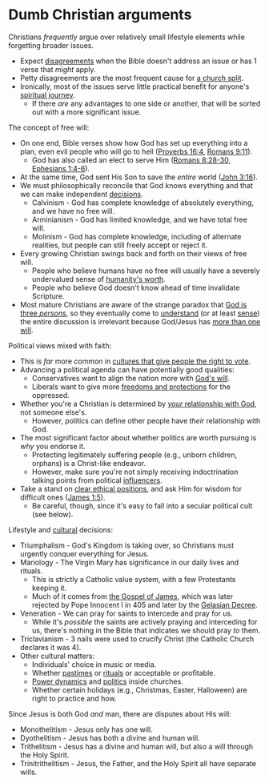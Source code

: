 
# Dumb Christian arguments

Christians *frequently* argue over relatively small lifestyle elements while forgetting broader issues.

- Expect [disagreements](people-5_conflicts.md) when the Bible doesn't address an issue or has 1 verse that *might* apply.
- Petty disagreements are the most frequent cause for [a church split](history-church.md).
- Ironically, most of the issues serve little practical benefit for anyone's [spiritual journey](spiritual-exercises.md).
  - If there *are* any advantages to one side or another, that will be sorted out with a more significant issue.

The concept of free will:

- On one end, Bible verses show how God has set up everything into a plan, even evil people who will go to hell ([Proverbs 16:4](https://biblehub.com/proverbs/16-4.htm), [Romans 9:11](https://biblehub.com/romans/9-11.htm)).
  - God has also called an elect to serve Him ([Romans 8:28-30](https://biblehub.com/bsb/romans/8.htm), [Ephesians 1:4-6](https://biblehub.com/ephesians/1.htm)).
- At the same time, God sent His Son to save the *entire* world ([John 3:16](https://biblehub.com/john/3-16.htm)).
- We must philosophically reconcile that God knows everything and that we can make independent [decisions](decisions.md).
  - Calvinism - God has complete knowledge of absolutely everything, and we have no free will.
  - Arminianism - God has limited knowledge, and we have total free will.
  - Molinism - God has complete knowledge, including of alternate realities, but people can still freely accept or reject it.
- Every growing Christian swings back and forth on their views of free will.
  - People who believe humans have no free will usually have a severely undervalued sense of [humanity's worth](humanity-christian.md).
  - People who believe God doesn't know ahead of time invalidate Scripture.
- Most mature Christians are aware of the strange paradox that [God is three *persons*](god.md), so they eventually come to [understand](understanding.md) (or at least [sense](mind-feelings.md)) the entire discussion is irrelevant because God/Jesus has [more than one will](god-will.md).

Political views mixed with faith:

- This is *far* more common in [cultures that give people the right to vote](politics-systems.md).
- Advancing a political agenda can have potentially good qualities:
  - Conservatives want to align the nation more with [God's will](god-will.md).
  - Liberals want to give more [freedoms and protections](people-boundaries.md) for the oppressed.
- Whether you're a Christian is determined by [*your* relationship with God](identity.md), not someone else's.
  - However, politics can define other people have *their* relationship with God.
- The most significant factor about whether politics are worth pursuing is *why* you endorse it.
  - Protecting legitimately suffering people (e.g., unborn children, orphans) is a Christ-like endeavor.
  - However, make sure you're not simply receiving indoctrination talking points from political [influencers](power-influence.md).
- Take a stand on [clear ethical positions](morality.md), and ask Him for wisdom for difficult ones ([James 1:5](https://biblehub.com/james/1-5.htm)).
  - Be careful, though, since it's easy to fall into a secular political cult (see below).

Lifestyle and [cultural](people-culture.md) decisions:

- Triumphalism - God's Kingdom is taking over, so Christians must urgently conquer everything for Jesus.
- Mariology - The Virgin Mary has significance in our daily lives and rituals.
  - This is strictly a Catholic value system, with a few Protestants keeping it.
  - Much of it comes from [the Gospel of James](https://en.wikipedia.org/wiki/Gospel_of_James), which was later rejected by Pope Innocent I in 405 and later by the [Gelasian Decree](https://en.wikipedia.org/wiki/Gelasian_Decree).
- Veneration - We can pray for saints to intercede and pray for us.
  - While it's *possible* the saints are actively praying and interceding for us, there's nothing in the Bible that indicates we should pray *to* them.
- Triclavianism - 3 nails were used to crucify Christ (the Catholic Church declares it was 4).
- Other cultural matters:
  - Individuals' choice in music or media.
  - Whether [pastimes](fun.md) or [rituals](spiritual-exercises.md) or acceptable or profitable.
  - [Power dynamics](power-types.md) and [politics](groups-large.md) inside churches.
  - Whether certain holidays (e.g., Christmas, Easter, Halloween) are right to practice and how.

Since Jesus is both God *and* man, there are disputes about His will:

- Monothelitism - Jesus only has one will.
- Dyothelitism - Jesus has both a divine and human will.
- Trithelitism - Jesus has a divine and human will, but also a will through the Holy Spirit.
- Trinitrithelitism - Jesus, the Father, and the Holy Spirit all have separate wills.
